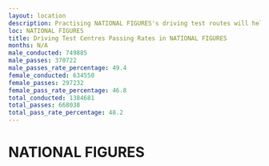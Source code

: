 ```yaml
---
layout: location
description: Practising NATIONAL FIGURES's driving test routes will help you become more confident in your gear-changing abilities.
loc: NATIONAL FIGURES
title: Driving Test Centres Passing Rates in NATIONAL FIGURES
months: N/A
male_conducted: 749885
male_passes: 370722
male_passes_rate_percentage: 49.4
female_conducted: 634550
female_passes: 297232
female_pass_rate_percentage: 46.8
total_conducted: 1384681
total_passes: 668038
total_pass_rate_percentage: 48.2
---
```


# NATIONAL FIGURES
